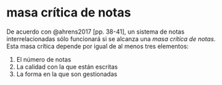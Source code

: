 # masa crítica de notas

De acuerdo con @ahrens2017 [pp. 38-41], un sistema de notas interrelacionadas sólo funcionará si se alcanza una *masa crítica de notas*. Esta masa crítica depende por igual de al menos tres elementos:

1. El número de notas
1. La calidad con la que están escritas
1. La forma en la que son gestionadas
